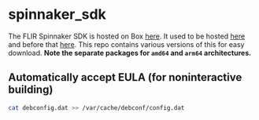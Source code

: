 # spinnaker_sdk

The FLIR Spinnaker SDK is hosted on Box [here](https://flir.app.boxcn.net/v/SpinnakerSDK/file/864155138818). It used to be hosted [here](https://meta.box.lenovo.com/v/link/view/a1995795ffba47dbbe45771477319cc3) and before that [here](https://flir.app.boxcn.net/v/SpinnakerSDK/folder/74729115388). This repo contains various versions of this for easy download. **Note the separate packages for `amd64` and `arm64` architectures.**

## Automatically accept EULA (for noninteractive building)

```bash
cat debconfig.dat >> /var/cache/debconf/config.dat
```
